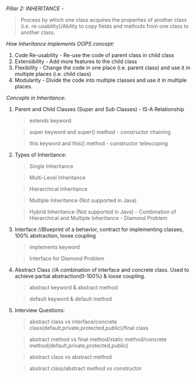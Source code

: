 *Pillar 2: INHERITANCE -*
>Process by which one class acquires the properties of another class (i.e. re-usability)/Ability to copy fields and methods from one class to another class.

_How Inheritance implements OOPS concept:_
1. Code Re-usability - Re-use the code of parent class in child class
2. Extensibility - Add more features to the child class
3. Flexibility - Change the code in one place (i.e. parent class) and use it in multiple places (i.e. child class)
4. Modularity - Divide the code into multiple classes and use it in multiple places.

_Concepts in Inheritance:_
1. Parent and Child Classes (Super and Sub Classes) - IS-A Relationship

    > extends keyword 

    > super keyword and super() method - constructor chaining

    > this keyword and this() method - constructor telescoping
2. Types of Inheritance:
    > Single Inheritance
   
    > Multi-Level Inheritance
   
    > Hierarchical Inheritance
    
    > Multiple Inheritance (Not supported in Java)
    
    > Hybrid Inheritance (Not supported in Java) - Combination of Hierarchical and Multiple Inheritance - Diamond Problem
3. Interface        //Blueprint of a behavior, contract for implementing classes, 100% abstraction, loose coupling
    
    > implements keyword
    
    > Interface for Diamond Problem
4. Abstract Class   //A combination of interface and concrete class. Used to achieve partial abstraction(0-100%) & loose coupling.
    
    > abstract keyword & abstract method
    
    > default keyword & default method
    
5. Interview Questions:    
    
    > abstract class vs interface/concrete class(default,private,protected,public)/final class
    
    > abstract method vs final method/static method/concrete method(default,private,protected,public)
    
    > abstract class vs abstract method
    
    > abstract class/abstract method vs constructor
